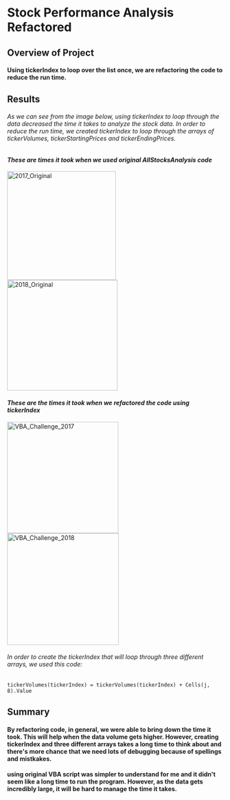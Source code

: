 # Stock Performance Analysis Refactored
## Overview of Project
####  Using tickerIndex to loop over the list once, we are refactoring the code to reduce the run time.

## Results

######   As we can see from the image below, using tickerIndex to loop through the data decreased the time it takes to analyze the stock data. In order to reduce the run time, we created tickerIndex to loop through the arrays of tickerVolumes, tickerStartingPrices and tickerEndingPrices.
#### *These are times it took when we used original AllStocksAnalysis code*
<img width="253" alt="2017_Original" src="https://user-images.githubusercontent.com/81896860/118428938-679a4080-b685-11eb-8ba5-5d195adcf475.png">
<img width="257" alt="2018_Original" src="https://user-images.githubusercontent.com/81896860/118428958-741e9900-b685-11eb-9495-982a5b2e443d.png">

#### *These are the times it took when we refactored the code using tickerIndex*
<img width="259" alt="VBA_Challenge_2017" src="https://user-images.githubusercontent.com/81896860/118428718-ee025280-b684-11eb-82a8-c1230407f1f7.png">
<img width="260" alt="VBA_Challenge_2018" src="https://user-images.githubusercontent.com/81896860/118428726-f0fd4300-b684-11eb-8c13-a392b059e385.png">

######  In order to create the tickerIndex that will loop through three different arrays, we used this code:
```
tickerVolumes(tickerIndex) = tickerVolumes(tickerIndex) + Cells(j, 8).Value
```

## Summary 
#### By refactoring code, in general, we were able to bring down the time it took. This will help when the data volume gets higher. However, creating tickerIndex and three different arrays takes a long time to think about and there's more chance that we need lots of debugging because of spellings and mistkakes.

#### using original VBA script was simpler to understand for me and it didn't seem like a long time to run the program. However, as the data gets incredibly large, it will be hard to manage the time it takes. 
